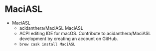 # MaciASL
- [MaciASL](https://github.com/acidanthera/MaciASL)
  -  acidanthera/MaciASL MaciASL
  - ACPI editing IDE for macOS. Contribute to acidanthera/MaciASL development by creating an account on GitHub.
  - `brew cask install MaciASL`
